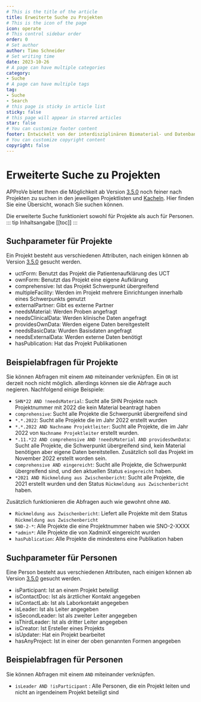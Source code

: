 ```yaml
---
# This is the title of the article
title: Erweiterte Suche zu Projekten
# This is the icon of the page
icon: operate
# This control sidebar order
order: 0
# Set author
author: Timo Schneider
# Set writing time
date: 2023-10-26
# A page can have multiple categories
category:
- Suche
# A page can have multiple tags
tag:
- Suche
- Search
# this page is sticky in article list
sticky: false
# this page will appear in starred articles
star: false
# You can customize footer content
footer: Entwickelt von der interdisziplinären Biomaterial- und Datenbank Frankfurt (iBDF)
# You can customize copyright content
copyright: false
---
```



<!-- more -->

# Erweiterte Suche zu Projekten
APProVe bietet Ihnen die Möglichkeit ab Version [3.5.0](../updates/3-5-0.md) noch feiner nach Projekten zu suchen in den jeweiligen Projektlisten und [Kacheln](tiles.md).
Hier finden Sie eine Übersicht, wonach Sie suchen können.

Die erweiterte Suche funktioniert sowohl für Projekte als auch für Personen.
::: tip Inhaltsangabe
[[toc]]
:::


## Suchparameter für Projekte
Ein Projekt besteht aus verschiedenen Attributen, nach einigen können ab Version [3.5.0](../updates/3-5-0.md) gesucht werden. 

- uctForm: Benutzt das Projekt die Patientenaufklärung des UCT
- ownForm: Benutzt das Projekt eine eigene Aufklärung
- comprehensive: Ist das Projekt Schwerpunkt übergreifend
- multipleFacility: Werden im Projekt mehrere Einrichtungen innerhalb eines Schwerpunkts genutzt
- externalPartner: Gibt es externe Partner
- needsMaterial: Werden Proben angefragt
- needsClinicalData: Werden klinische Daten angefragt
- providesOwnData: Werden eigene Daten bereitgestellt
- needsBasicData: Wurden Basisdaten angefragt
- needsExternalData: Werden externe Daten benötigt
- hasPublication: Hat das Projekt Publikationen


## Beispielabfragen für Projekte
Sie können Abfragen mit einem ``AND`` miteinander verknüpfen. Ein ``OR`` ist derzeit noch nicht möglich. allerdings können sie die Abfrage auch negieren.
Nachfolgend einige Beispiele:
- ``SHN*22 AND !needsMaterial``: Sucht alle SHN Projekte nach Projektnummer mit 2022 die kein Material beantragt haben
- ``comprehensive``: Sucht alle Projekte die Schwerpunkt übergreifend sind
- ``*.*.2022``: Sucht alle Projekte die im Jahr 2022 erstellt wurden
- ``*.*.2022 AND Nachname Projektleiter``: Sucht alle Projekte, die im Jahr 2022 von ``Nachname Projektleiter`` erstellt wurden.
- ``*.11.*22 AND comprehensive AND !needsMaterial AND providesOwnData``: Sucht alle Projekte, die Schwerpunkt übergreifend sind, kein Material benötigen aber eigene Daten bereitstellen. Zusätzlich soll das Projekt im November 2022 erstellt worden sein.
- ``comprehensive AND eingereicht``: Sucht alle Projekte, die Schwerpunkt übergreifend sind, und den aktuellen Status ``eingereicht`` haben.
- ``*2021 AND Rückmeldung aus Zwischenbericht``: Sucht alle Projekte, die 2021 erstellt wurden und den Status ``Rückmeldung aus Zwischenbericht`` haben.

Zusätzlich funktionieren die Abfragen auch wie gewohnt ohne ``AND``.
- ``Rückmeldung aus Zwischenbericht``: Liefert alle Projekte mit dem Status ``Rückmeldung aus Zwischenbericht``
- ``SNO-2-*``: Alle Projekte die eine Projektnummer haben wie SNO-2-XXXX
- ``*admin*``: Alle Projekte die von XadminX eingereicht wurden
- ``hasPublication``: Alle Projekte die mindestens eine Publikation haben

## Suchparameter für Personen
Eine Person besteht aus verschiedenen Attributen, nach einigen können ab Version [3.5.0](../updates/3-5-0.md) gesucht werden.

- isParticipant: Ist an einem Projekt beteiligt
- isContactDoc: Ist als ärztlicher Kontakt angegeben
- isContactLab: Ist als Laborkontakt angegeben
- isLeader: Ist als Leiter angegeben
- isSecondLeader: Ist als zweiter Leiter angegeben
- isThirdLeader: Ist als dritter Leiter angegeben
- isCreator: Ist Ersteller eines Projekts
- isUpdater: Hat ein Projekt bearbeitet
- hasAnyProject: Ist in einer der oben genannten Formen angegeben

## Beispielabfragen für Personen
Sie können Abfragen mit einem ``AND`` miteinander verknüpfen.

- ``isLeader AND !isParticipant`` : Alle Personen, die ein Projekt leiten und nicht an irgendeinem Projekt beteiligt sind